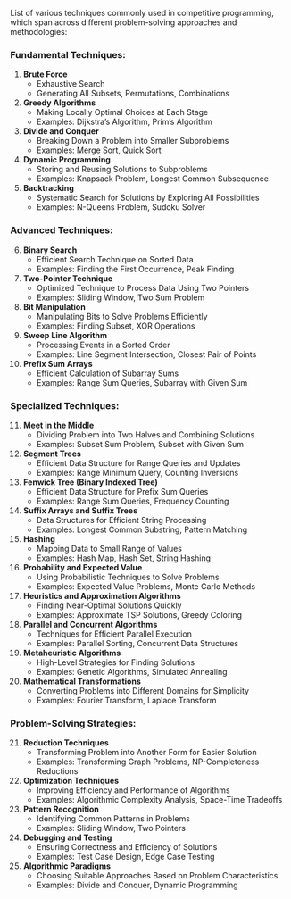 List of various techniques commonly used in competitive programming, which span across different problem-solving approaches and methodologies:

### Fundamental Techniques:
1. **Brute Force**
   - Exhaustive Search
   - Generating All Subsets, Permutations, Combinations
2. **Greedy Algorithms**
   - Making Locally Optimal Choices at Each Stage
   - Examples: Dijkstra’s Algorithm, Prim’s Algorithm
3. **Divide and Conquer**
   - Breaking Down a Problem into Smaller Subproblems
   - Examples: Merge Sort, Quick Sort
4. **Dynamic Programming**
   - Storing and Reusing Solutions to Subproblems
   - Examples: Knapsack Problem, Longest Common Subsequence
5. **Backtracking**
   - Systematic Search for Solutions by Exploring All Possibilities
   - Examples: N-Queens Problem, Sudoku Solver

### Advanced Techniques:
6. **Binary Search**
   - Efficient Search Technique on Sorted Data
   - Examples: Finding the First Occurrence, Peak Finding
7. **Two-Pointer Technique**
   - Optimized Technique to Process Data Using Two Pointers
   - Examples: Sliding Window, Two Sum Problem
8. **Bit Manipulation**
   - Manipulating Bits to Solve Problems Efficiently
   - Examples: Finding Subset, XOR Operations
9. **Sweep Line Algorithm**
   - Processing Events in a Sorted Order
   - Examples: Line Segment Intersection, Closest Pair of Points
10. **Prefix Sum Arrays**
    - Efficient Calculation of Subarray Sums
    - Examples: Range Sum Queries, Subarray with Given Sum

### Specialized Techniques:
11. **Meet in the Middle**
    - Dividing Problem into Two Halves and Combining Solutions
    - Examples: Subset Sum Problem, Subset with Given Sum
12. **Segment Trees**
    - Efficient Data Structure for Range Queries and Updates
    - Examples: Range Minimum Query, Counting Inversions
13. **Fenwick Tree (Binary Indexed Tree)**
    - Efficient Data Structure for Prefix Sum Queries
    - Examples: Range Sum Queries, Frequency Counting
14. **Suffix Arrays and Suffix Trees**
    - Data Structures for Efficient String Processing
    - Examples: Longest Common Substring, Pattern Matching
15. **Hashing**
    - Mapping Data to Small Range of Values
    - Examples: Hash Map, Hash Set, String Hashing
16. **Probability and Expected Value**
    - Using Probabilistic Techniques to Solve Problems
    - Examples: Expected Value Problems, Monte Carlo Methods
17. **Heuristics and Approximation Algorithms**
    - Finding Near-Optimal Solutions Quickly
    - Examples: Approximate TSP Solutions, Greedy Coloring
18. **Parallel and Concurrent Algorithms**
    - Techniques for Efficient Parallel Execution
    - Examples: Parallel Sorting, Concurrent Data Structures
19. **Metaheuristic Algorithms**
    - High-Level Strategies for Finding Solutions
    - Examples: Genetic Algorithms, Simulated Annealing
20. **Mathematical Transformations**
    - Converting Problems into Different Domains for Simplicity
    - Examples: Fourier Transform, Laplace Transform

### Problem-Solving Strategies:
21. **Reduction Techniques**
    - Transforming Problem into Another Form for Easier Solution
    - Examples: Transforming Graph Problems, NP-Completeness Reductions
22. **Optimization Techniques**
    - Improving Efficiency and Performance of Algorithms
    - Examples: Algorithmic Complexity Analysis, Space-Time Tradeoffs
23. **Pattern Recognition**
    - Identifying Common Patterns in Problems
    - Examples: Sliding Window, Two Pointers
24. **Debugging and Testing**
    - Ensuring Correctness and Efficiency of Solutions
    - Examples: Test Case Design, Edge Case Testing
25. **Algorithmic Paradigms**
    - Choosing Suitable Approaches Based on Problem Characteristics
    - Examples: Divide and Conquer, Dynamic Programming
